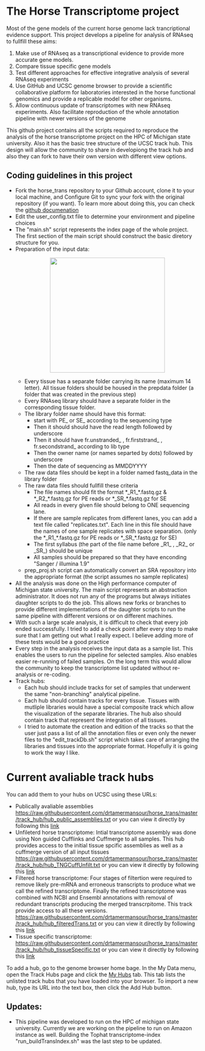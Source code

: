 The Horse Transcriptome project 
===============================
Most of the gene models of the current horse genome lack trancriptional evidence support. This project develops a pipeline for analysis of RNAseq to fullfill these aims:

1. Make use of RNAseq as a transcriptional evidence to provide more accurate gene models.
2. Compare tissue specific gene models
3. Test different approaches for effective integrative analysis of several RNAseq experiments 
4. Use GitHub and UCSC genome browser to provide a scientific collaborative platform for laboratories interested in the horse functional genomics and provide a replicable model for other organisms. 
5. Allow continuous update of transcriptomes with new RNAseq experiments. Also facilitate reproduction of the whole annotation pipeline with newer versions of the genome 
   
This github project contains all the scripts required to reproduce the analysis of the horse transcriptome project on the HPC of Michigan state university. Also it has the basic tree structure of the UCSC track hub. This design will allow the community to share in developiong the track hub and also they can fork to have their own version with different view options.

Coding guidelines in this project
---------------------------------
- Fork the horse_trans repository to your Github account, clone it to your local machine, and Configure Git to sync your fork with the original repository (if you want). To learn more about doing this, you can check the [github documenation](https://help.github.com/articles/fork-a-repo/) 
- Edit the user_config.txt file to determine your environment and pipeline choices 
- The "main.sh" script represents the index page of the whole project. The first section of the main script should construct the basic diretory structure for you.
- Preparation of the input data:
      <p align="center">
         <img src="directory_structure.png" width="300"/>
      </p>
   * Every tissue has a separate folder carrying its name (maximum 14 letter). All tissue folders should be housed in the prepdata folder (a folder that was created in the previous step)
   * Every RNAseq library should have a separate folder in the corresponding tissue folder.
   * The library folder name should have this format:
      - start with PE_ or SE_ according to the sequencing type
      - Then it should should have the read length followed by underscore
      - Then it should have fr.unstranded_ , fr.firststrand_ , fr.secondstrand_ according to lib type
      - Then the owner name (or names separted by dots) followed by underscore
      - Then the date of sequencing as MMDDYYYY
   * The raw data files should be kept in a folder named fastq_data in the library folder
   * The raw data files should fullfill these criteria 
      - The file names should fit the format \*\_R1_\*.fastq.gz & \*\_R2_\*.fastq.gz for PE reads or \*\_SR_\*.fastq.gz for SE
      - All reads in every given file should belong to ONE sequencing lane.
      - If there are sample replicates from different lanes, you can add a text file called "replicates.txt". Each line in this file should have the names of one sample replicates with space separation. (only the \*\_R1_\*.fastq.gz for PE reads or \*\_SR_\*.fastq.gz for SE)
      - The first syllabus (the part of the file name before \_R1_ , \_R2_ or \_SR_) should be unique
      - All samples should be prepared so that they have enconding "Sanger / illumina 1.9"
   * prep_proj.sh script can automatically convert an SRA repository into the appropriate format (the script assumes no sample replicates)
- All the analysis was done on the High performance computer of Michigan state university. The main script represents an abstraction administrator. It does not run any of the programs but always initiates daughter scripts to do the job. This allows new forks or branches to provide different implementations of the daughter scripts to run the same pipeline with different versions or on different machines.
- With such a large scale analysis, it is difficult to check that every job ended successfully. I tried to add a check point after every step to make sure that I am getting out what I really expect. I believe adding more of these tests would be a good practice
- Every step in the analysis receives the input data as a sample list. This enables the users to run the pipeline for selected samples. Also enables easier re-running of failed samples. On the long term this would allow the community to keep the transcriptome list updated without re-analysis or re-coding. 
- Track hubs: 
   * Each hub should include tracks for set of samples that underwent the same "non-branching" analytical pipeline. 
   * Each hub should contain tracks for every tissue. Tissues with mutliple libraries would have a special composite track which allow the visualization of the separate libraries. The hub also should contain track that represent the integration of all tissues.  
   * I tried to automate the creation and edition of the tracks so that the user just pass a list of all the annotation files or even only the newer files to the "edit_trackDb.sh" script which takes care of arranging the libraries and tissues into the appropriate format. Hopefully it is going to work the way I like.

Current avaliable track hubs
============================
You can add them to your hubs on UCSC using these URLs:

-  Publically avaliable assemblies
https://raw.githubusercontent.com/drtamermansour/horse_trans/master/track_hub/hub_public_assemblies.txt or you can view it directly by following this [link](http://genome.ucsc.edu/cgi-bin/hgTracks?db=equCab2&hubUrl=https://raw.githubusercontent.com/drtamermansour/horse_trans/master/track_hub/hub_public_assemblies.txt) 
-  Unfileterd horse transcriptome: Intial transcriptome assembly was done using Non guided Cufflinks and Cuffmerge to all samples. This hub provides access to the initial tissue spcific assemblies as well as a cuffmerge version of all input tissues
https://raw.githubusercontent.com/drtamermansour/horse_trans/master/track_hub/hub_TNGCuffUnfilt.txt or you can view it directly by following this [link](http://genome.ucsc.edu/cgi-bin/hgTracks?db=equCab2&hubUrl=https://raw.githubusercontent.com/drtamermansour/horse_trans/master/track_hub/hub_TNGCuffUnfilt.txt) 
- Filtered horse transcriptome: Four stages of filtertion were required to remove likely pre-mRNA and erroneous transcripts to produce what we call the refined transcriptome. Finally the refined transcriptome was combined with NCBI and Ensembl annotations with removal of redundant transcripts producing the merged transcrpitome. This track provide access to all these versions.   
https://raw.githubusercontent.com/drtamermansour/horse_trans/master/track_hub/hub_filteredTrans.txt or you can view it directly by following this [link](http://genome.ucsc.edu/cgi-bin/hgTracks?db=equCab2&hubUrl=https://raw.githubusercontent.com/drtamermansour/horse_trans/master/track_hub/hub_filteredTrans.txt)
-  Tissue specific transcriptome:
https://raw.githubusercontent.com/drtamermansour/horse_trans/master/track_hub/hub_tissueSpecific.txt or you can view it directly by following this [link](http://genome.ucsc.edu/cgi-bin/hgTracks?db=equCab2&hubUrl=https://raw.githubusercontent.com/drtamermansour/horse_trans/master/track_hub/hub_tissueSpecific.txt) 

<!---  
-  Diginorm followed by refGTFguided Tophat2 then refGTFguided Cufflinks https://raw.githubusercontent.com/drtamermansour/horse_trans/master/track_hub/hub_rawdigi_TopCuff.txt or you can view it directly by following this [link](http://genome.ucsc.edu/cgi-bin/hgTracks?db=equCab2&hubUrl=https://raw.githubusercontent.com/drtamermansour/horse_trans/master/track_hub/hub_rawdigi_TopCuff.txt)
[//]: #    -  Assemblies after exom merge
https://raw.githubusercontent.com/drtamermansour/horse_trans/master/track_hub/hub_exonMerge_assemblies.txt or you can view it directly by following this [link](http://genome.ucsc.edu/cgi-bin/hgTracks?db=equCab2&hubUrl=https://raw.githubusercontent.com/drtamermansour/horse_trans/master/track_hub/hub_exonMerge_assemblies.txt)
--->
To add a hub, go to the genome browser home bage. In the My Data menu, open the Track Hubs page and click the [My Hubs](https://genome.ucsc.edu/cgi-bin/hgHubConnect) tab. This tab lists the unlisted track hubs that you have loaded into your browser. To import a new hub, type its URL into the text box, then click the Add Hub button.

<!---  
Links for Downloads:
--------------------
-  [GTF file of filtered assembly](http://de.iplantcollaborative.org/dl/d/417AF4BC-7E70-45B5-9538-0882A45669E9/filtered_Alltissues_Assembly.GTF)
-  [Transcriptome edited by common variants](http://de.iplantcollaborative.org/dl/d/5F00CC13-5775-4AD5-A814-E3AFC768E2D9/varFixed_Transcriptome.fa)
-  [Tabulated gene TPM expression for all tissues](http://de.iplantcollaborative.org/dl/d/8AD5668A-02C3-4E54-AEE3-509E15C54594/allTissues_geneTPM)  
-  [Tabulated isoform TPM expression for all tissues](http://de.iplantcollaborative.org/dl/d/FA197031-71D3-4AAD-911A-7ACDF7516911/allTissues_isoformTPM)  
-  [Compare filtered assembly to the avaliable public assemblies](http://de.iplantcollaborative.org/dl/d/7D7DFA37-5225-474A-84F3-49856D37660F/nonGuided_Cufflinks.nonGuided_Cuffmerge.merge.reduced)
--->

Updates:
--------
- This pipeline was developed to run on the HPC of michigan state university. Currently we are working on the pipeline to run on Amazon instance as well. Building the Tophat transcriptome-index "run_buildTransIndex.sh" was the last step to be updated. 
